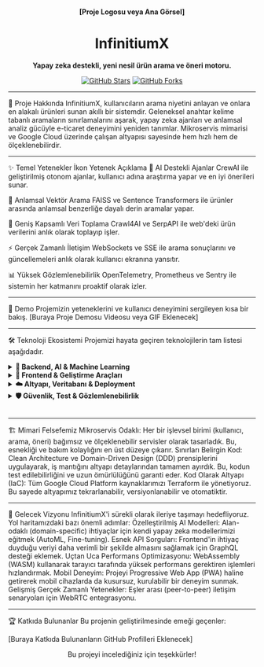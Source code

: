 <p align="center">
<!-- Projenizin logosunu veya ana ekran görüntüsünü buraya ekleyebilirsiniz -->
<br />
<strong>[Proje Logosu veya Ana Görsel]</strong>
<br />
</p>
<h1 align="center">InfinitiumX</h1>
<p align="center">
<strong>Yapay zeka destekli, yeni nesil ürün arama ve öneri motoru.</strong>
</p>
<p align="center">
<a href="https://github.com/KULLANICI/REPO/stargazers"><img src="https://img.shields.io/github/stars/KULLANICI/REPO?style=social" alt="GitHub Stars"></a>
<a href="https://github.com/KULLANICI/REPO/network/members"><img src="https://img.shields.io/github/forks/KULLANICI/REPO?style=social" alt="GitHub Forks"></a>
<!-- Buraya lisans, build durumu gibi diğer badge'leri ekleyebilirsiniz -->
</p>

---

🚀 Proje Hakkında
InfinitiumX, kullanıcıların arama niyetini anlayan ve onlara en alakalı ürünleri sunan akıllı bir sistemdir. Geleneksel anahtar kelime tabanlı aramaların sınırlamalarını aşarak, yapay zeka ajanları ve anlamsal analiz gücüyle e-ticaret deneyimini yeniden tanımlar. Mikroservis mimarisi ve Google Cloud üzerinde çalışan altyapısı sayesinde hem hızlı hem de ölçeklenebilirdir.
<br>

---

✨ Temel Yetenekler
İkon	Yetenek	Açıklama
🤖	AI Destekli Ajanlar	CrewAI ile geliştirilmiş otonom ajanlar, kullanıcı adına araştırma yapar ve en iyi önerileri sunar.

🧠	Anlamsal Vektör Arama	FAISS ve Sentence Transformers ile ürünler arasında anlamsal benzerliğe dayalı derin aramalar yapar.

📡	Geniş Kapsamlı Veri Toplama	Crawl4AI ve SerpAPI ile web'deki ürün verilerini anlık olarak toplayıp işler.

⚡	Gerçek Zamanlı İletişim	WebSockets ve SSE ile arama sonuçlarını ve güncellemeleri anlık olarak kullanıcı ekranına yansıtır.

📊	Yüksek Gözlemlenebilirlik	OpenTelemetry, Prometheus ve Sentry ile sistemin her katmanını proaktif olarak izler.
<br>

---

🎥 Demo
Projemizin yeteneklerini ve kullanıcı deneyimini sergileyen kısa bir bakış.
[Buraya Proje Demosu Videosu veya GIF Eklenecek]
<br>

---

🛠️ Teknoloji Ekosistemi
Projemizi hayata geçiren teknolojilerin tam listesi aşağıdadır.
<details>

<summary><strong>🤖 Backend, AI & Machine Learning</strong></summary>
Framework & Sunucu: FastAPI, Uvicorn


Veri Doğrulama ve Yönetim: Pydantic, Pydantic-Settings

AI Ajanları: CrewAI

AI Platformları: Google Cloud AI Platform (Vertex AI, Gemini 2.5 Pro), OpenAI (Fallback)

Vektör Arama & Embeddings: FAISS-CPU, Sentence Transformers, Transformers (Hugging Face)

Derin Öğrenme & Bilimsel Hesaplama: PyTorch, Scikit-learn, SciPy, NumPy, Pandas

Veri Toplama: Crawl4AI, BeautifulSoup4, SerpAPI, Bing Web Search API

Asenkron HTTP: HTTPX

Gerçek Zamanlı İletişim: WebSockets, SSE-Starlette
</details>
<details>
<summary><strong>🎨 Frontend & Geliştirme Araçları</strong></summary>
UI Framework: React 18, React DOM

Build Aracı: Vite, @vitejs/plugin-react

Styling: Tailwind CSS, PostCSS, Autoprefixer

Kod Kalitesi: ESLint (React, Hooks & Refresh eklentileriyle)

Tip Güvenliği: TypeScript (@types/react, @types/react-dom)
</details>
<details>
<summary><strong>☁️ Altyapı, Veritabanı & Deployment</strong></summary>
Veritabanı: Firebase Admin (Firestore)

Nesne Depolama: Google Cloud Storage

Konteynerizasyon: Docker, Docker Compose

Altyapı Yönetimi (IaC): Terraform

Cloud Platformu: Google Cloud Platform (Cloud Run, Secret Manager, Cloud Logging)
</details>
<details>
<summary><strong>🛡️ Güvenlik, Test & Gözlemlenebilirlik</strong></summary>
Kimlik Doğrulama & Güvenlik: Python-Jose (JWT), Bcrypt, Firebase Authentication

Test: Pytest

Gözlemlenebilirlik: OpenTelemetry, Prometheus Client, Sentry SDK, Structlog, Rich, PSUtil
</details>
<br>

---

🏗️ Mimari Felsefemiz
Mikroservis Odaklı: Her bir işlevsel birimi (kullanıcı, arama, öneri) bağımsız ve ölçeklenebilir servisler olarak tasarladık. Bu, esnekliği ve bakım kolaylığını en üst düzeye çıkarır.
Sınırları Belirgin Kod: Clean Architecture ve Domain-Driven Design (DDD) prensiplerini uygulayarak, iş mantığını altyapı detaylarından tamamen ayırdık. Bu, kodun test edilebilirliğini ve uzun ömürlülüğünü garanti eder.
Kod Olarak Altyapı (IaC): Tüm Google Cloud Platform kaynaklarımızı Terraform ile yönetiyoruz. Bu sayede altyapımız tekrarlanabilir, versiyonlanabilir ve otomatiktir.
<br>

---

🔮 Gelecek Vizyonu
InfinitiumX'i sürekli olarak ileriye taşımayı hedefliyoruz. Yol haritamızdaki bazı önemli adımlar:
Özelleştirilmiş AI Modelleri: Alan-odaklı (domain-specific) ihtiyaçlar için kendi yapay zeka modellerimizi eğitmek (AutoML, Fine-tuning).
Esnek API Sorguları: Frontend'in ihtiyaç duyduğu veriyi daha verimli bir şekilde almasını sağlamak için GraphQL desteği eklemek.
Uçtan Uca Performans Optimizasyonu: WebAssembly (WASM) kullanarak tarayıcı tarafında yüksek performans gerektiren işlemleri hızlandırmak.
Mobil Deneyim: Projeyi Progressive Web App (PWA) haline getirerek mobil cihazlarda da kusursuz, kurulabilir bir deneyim sunmak.
Gelişmiş Gerçek Zamanlı Yetenekler: Eşler arası (peer-to-peer) iletişim senaryoları için WebRTC entegrasyonu.
<br>

---

🏆 Katkıda Bulunanlar
Bu projenin geliştirilmesinde emeği geçenler:
<!-- Örnek: [![Kullanıcı Adı](https://github.com/kullaniciadi.png?size=50)](https://github.com/kullaniciadi) -->
[Buraya Katkıda Bulunanların GitHub Profilleri Eklenecek]
<p align="center">
Bu projeyi incelediğiniz için teşekkürler!
</p>